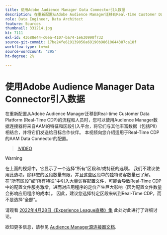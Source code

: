 ```yaml
---
title: 使用Adobe Audience Manager Data Connector引入数据
description: 在重新配置从Adobe Audience Manager迁移到Real-time Customer Data Platform的流程和人员时，您可以使用Audience Manager数据连接器将特征和区段从AAM引入平台，将它们与其他丰富数据（包括PII）相结合，并将它们发送给目标合作伙伴。 本视频向您介绍适用于Real-Time CDP的AAM Data Connector的配置。
role: Data Engineer, Data Architect
feature: Sources
thumbnail: 331214.jpg
kt: 7111
exl-id: 43688e44-c0ea-4107-ba74-1e630990f732
source-git-commit: 17be24fe619139056a69190b98610644387ca18f
workflow-type: tm+mt
source-wordcount: '295'
ht-degree: 2%

---
```


# 使用Adobe Audience Manager Data Connector引入数据

在重新配置从Adobe Audience Manager迁移到Real-time Customer Data Platform (Real-Time CDP)的流程和人员时，您可以使用Audience Manager数据连接器将来自AAM的特征和区段引入平台，将它们与其他丰富数据（包括PII）相结合，并将它们发送给目标合作伙伴。 本视频向您介绍适用于Real-Time CDP的AAM Data Connector的配置。

>[!VIDEO](https://video.tv.adobe.com/v/331214/?quality=12&learn=on)

>[!WARNING]
>
>在上面的视频中，它显示了一个选择“所有”区段和/或特征的选项。 我们不建议使用此选项，除非您的区段数量有限，并且这些区段中的独特访客数量已了解。 在“所有区段”或“所有特征”中引入大量访客配置文件，可能会导致Real-Time CDP中的配置文件服务激增，进而对应用程序的定价产生巨大影响（因为配置文件数量会影响应用程序的成本）。 因此，建议您选择特定区段来转到Real-Time CDP，而不是选择“全部”。
>
>请观看 [2022年4月28日《Experience League直播》集](https://experienceleague.adobe.com/docs/experience-league-live-events/events/episodes/exl-live-episode-04-28-22.html?lang=zh-Hans) 此处对此进行了详细讨论。

欲知更多信息，请参见 [Audience Manager源连接器文档](https://experienceleague.adobe.com/docs/experience-platform/sources/connectors/adobe-applications/audience-manager.html).
